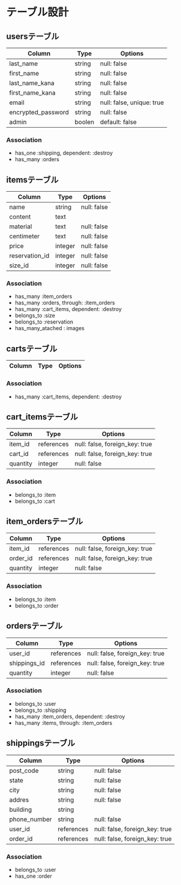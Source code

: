# テーブル設計

## usersテーブル

| Column              | Type       | Options                        |
| ------------------- | ---------- | ------------------------------ |
| last_name           | string     | null: false                    |
| first_name          | string     | null: false                    |
| last_name_kana      | string     | null: false                    |
| first_name_kana     | string     | null: false                    |
| email               | string     | null: false, unique: true      |
| encrypted_password  | string     | null: false                    |
| admin               | boolen     | default: false                 |


### Association
- has_one    :shipping, dependent: :destroy
- has_many   :orders

## itemsテーブル

| Column         | Type       | Options                         |
| -------------- | ---------- | ------------------------------- |
| name           | string     | null: false                     |
| content        | text       |                                 |
| material       | text       | null: false                     |
| centimeter     | text       | null: false                     |
| price          | integer    | null: false                     |
| reservation_id | integer    | null: false                     |
| size_id        | integer    | null: false                     |

### Association
- has_many   :item_orders
- has_many   :orders, through: :item_orders
- has_many   :cart_items, dependent: :destroy
- belongs_to :size
- belongs_to :reservation
- has_many_atached : images


## cartsテーブル

| Column  | Type       | Options                        |
| ------- | ---------- | ------------------------------ |

### Association
- has_many :cart_items, dependent: :destroy

## cart_itemsテーブル

| Column     | Type       | Options                        |
| ---------- | ---------- | ------------------------------ |
| item_id    | references | null: false, foreign_key: true |
| cart_id    | references | null: false, foreign_key: true |
| quantity   | integer    | null: false                     |

### Association
- belongs_to :item
- belongs_to :cart

## item_ordersテーブル

| Column   | Type       | Options                        |
| -------- | ---------- | ------------------------------ |
| item_id  | references | null: false, foreign_key: true |
| order_id | references | null: false, foreign_key: true |
| quantity | integer    | null: false                    |

### Association
- belongs_to :item
- belongs_to :order


## ordersテーブル

| Column       | Type       | Options                        |
| ------------ | ---------- | ------------------------------ |
| user_id      | references | null: false, foreign_key: true |
| shippings_id | references | null: false, foreign_key: true |
| quantity     | integer    | null: false                    |

### Association
- belongs_to :user
- belongs_to :shipping
- has_many   :item_orders, dependent: :destroy
- has_many   :items, through: :item_orders

## shippingsテーブル

| Column          | Type       | Options                        |
| --------------- | ---------- | ------------------------------ |
| post_code       | string     | null: false                    |
| state           | string     | null: false                    |
| city            | string     | null: false                    |
| addres          | string     | null: false                    |
| building        | string     |                                |
| phone_number    | string     | null: false                    |
| user_id         | references | null: false, foreign_key: true |
| order_id        | references | null: false, foreign_key: true |

### Association
- belongs_to :user
- has_one :order
